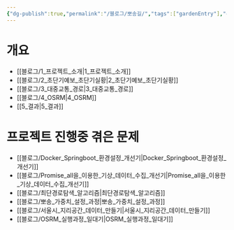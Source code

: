 ```yaml
---
{"dg-publish":true,"permalink":"/블로그/뽀송길/","tags":["gardenEntry"],"created":"2024-09-19T14:29:57.255+09:00"}
---
```


# 개요
- [[블로그/1_프로젝트_소개\|1_프로젝트_소개]]
- [[블로그/2_초단기예보_초단기실황\|2_초단기예보_초단기실황]]
- [[블로그/3_대중교통_경로\|3_대중교통_경로]]
- [[블로그/4_OSRM\|4_OSRM]]
- [[5_결과\|5_결과]]
# 프로젝트 진행중 겪은 문제
- [[블로그/Docker_Springboot_환경설정_개선기\|Docker_Springboot_환경설정_개선기]]
- [[블로그/Promise_all을_이용한_기상_데이터_수집_개선기\|Promise_all을_이용한_기상_데이터_수집_개선기]]
- [[블로그/최단경로탐색_알고리즘\|최단경로탐색_알고리즘]]
- [[블로그/뽀송_가중치_설정_과정\|뽀송_가중치_설정_과정]]
- [[블로그/서울시_지리공간_데이터_만들기\|서울시_지리공간_데이터_만들기]]
- [[블로그/OSRM_실행과정_일대기\|OSRM_실행과정_일대기]]